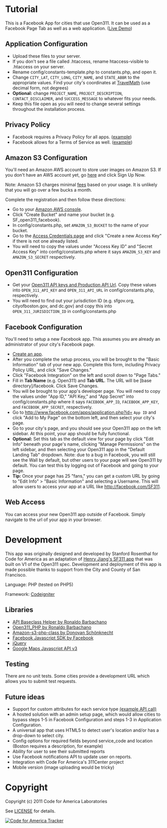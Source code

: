 Tutorial
========================

This is a Facebook App for cities that use Open311.  It can be used as a Facebook Page Tab as well as a web application. ([Live Demo](http://stanfordrosenthal.com/open311)) 

Application Configuration
------------------------
- Upload these files to your server.
- If you don't see a file called .htaccess, rename htaccess-visible to .htaccess on your server.
- Rename config/constants-template.php to constants.php, and open it.
- Change `CITY_LAT`, `CITY_LONG`, `CITY_NAME`, and `STATE_ABBR` to the appropriate values.  Find your city's coordinates at [TravelMath](http://www.travelmath.com/city) (use decimal form, not degrees)
- **Optional:** change `PROJECT_NAME`, `PROJECT_DESCRIPTION`, `CONTACT_DISCLAIMER`, and `SUCCESS_MESSAGE` to whatever fits your needs.
- Keep this file open as you will need to change several settings throughout the installation process.

Privacy Policy
--------------
- Facebook requires a Privacy Policy for all apps. ([example](http://www.sf311.org/index.aspx?page=769))
- Facebook allows for a Terms of Service as well.  ([example](http://www.sf311.org/index.aspx?page=768))


Amazon S3 Configuration
----------------------
You'll need an Amazon AWS account to store user images on Amazon S3.  If you don't have an AWS account yet, go [here](http://aws.amazon.com/s3/) and click Sign Up Now.

Note: Amazon S3 charges minimal [fees](http://aws.amazon.com/s3/pricing/) based on your usage.  It is unlikely that you will go over a few bucks a month.

Complete the registration and then follow these directions:

- Go to your [Amazon AWS console](https://console.aws.amazon.com/s3/home).
- Click "Create Bucket" and name your bucket (e.g. SF_open311_facebook).
- In config/constants.php, set `AMAZON_S3_BUCKET` to the name of your bucket.
- Go to the [Access Credentials page](https://aws-portal.amazon.com/gp/aws/developer/account/index.html?action=access-key#access_credentials) and click "Create a new Access Key" if there is not one already listed.
- You will need to copy the values under "Access Key ID" and "Secret Access Key" into config/constants.php where it says `AMAZON_S3_KEY` and `AMAZON_S3_SECRET` respectively. 

Open311 Configuration
---------------------
- Get your [Open311 API keys and Production API Url](http://wiki.open311.org/GeoReport_v2#Servers_.28can_receive_reports.29).  Copy these values into `OPEN_311_API_KEY` and `OPEN_311_API_URL` in config/constants.php, respectively.
- You will need to find out your jurisdiction ID (e.g. sfgov.org, cityofboston.gov, and dc.gov) and copy this into `OPEN_311_JURISDICTION_ID` in config/constants.php

Facebook Configuration
----------------------
You'll need to setup a new Facebook app.  This assumes you are already an administrator of your city's Facebook page.

- [Create an app](https://www.facebook.com/developers/createapp.php).
- After you complete the setup process, you will be brought to the "Basic Information" tab of your new app.  Complete this form, including Privacy Policy URL, and click "Save Changes."
- Click "Facebook Integration" on the left and scroll down to "Page Tabs."
- Fill in **Tab Name** (e.g. Open311) and  **Tab URL**.  The URL will be [base directory]/facebook.  Click Save Changes.  
- You will be brought to your app's developer page.  You will need to copy the values under "App ID," "API Key," and "App Secret" into config/constants.php where it says `FACEBOOK_APP_ID`, `FACEBOOK_APP_KEY`, and `FACEBOOK_APP_SECRET`, respectively.
- Go to http://www.facebook.com/apps/application.php?id= `App ID` and click "Add to My Page" on the bottom left, and then select your city's page.
- Go to your city's page, and you should see your Open311 app on the left sidebar.  At this point, your app should be fully functional.
- **Optional:** Set this tab as the default view for your page by click "Edit Info" beneath your page's name, clicking "Manage Permissions" on the left sidebar, and then selecting your Open311 app in the "Default Landing Tab" dropdown.  Note: due to a bug in Facebook, you will still see the Wall by default, but other users to your page will see Open311 by default.  You can test this by logging out of Facebook and going to your page.
- **Tip:** Once your page has 25 "fans," you can get a custom URL by going to "Edit Info" > "Basic Information" and selecting a Username.  This will allow users to access your app at a URL like http://facebook.com/SF311.

Web Access
----------
You can access your new Open311 app outside of Facebook.  Simply navigate to the url of your app in your browser.

Development
===========
This app was originally designed and developed by Stanford Rosenthal for Code for America as an adaptation of [Henry Jiang's SF311 app](https://github.com/SFgov/SF311-Facebook) that was built on V1 of the Open311 spec.  Development and deployment of this app is made possible thanks to support from the City and County of San Francisco.

Language: PHP (tested on PHP5)

Framework: [Codeigniter](http://codeigniter.com/)

Libraries
--------

- [API Baseclass Helper by Ronaldo Barbachano](https://github.com/codeforamerica/PHP-API-Template)
- [Open311_PHP by Ronaldo Barbachano](https://github.com/codeforamerica/open311_php)
- [Amazon-s3-php-class by Donovan Schönknecht](https://github.com/tpyo/amazon-s3-php-class)
- [Facebook Javascript SDK by Facebook](http://developers.facebook.com/docs/reference/javascript)
- [jQuery](http://jquery.com)
- [Google Maps Javascript API v3](http://code.google.com/apis/maps/documentation/javascript/)

Testing
------
There are no unit tests.  Some cities provide a development URL which allows you to submit test requests.

Future ideas
-------------
- Support for custom attributes for each service type [(example API call)](https://mayors24.cityofboston.gov:6443/open311/v2/services/4e38aa0521ecf3a4f8000021.xml?jurisdiction_id=cityofboston.gov)
- A hosted solution with an admin setup page, which would allow cities to bypass steps 1-5 in Facebook Configuration and steps 1-3 in Application Configuration.
- A universal app that uses HTML5 to detect user's location and/or has a drop-down to select city.
- Config options for required fields beyond service_code and location (Boston requires a description, for example)
- Ability for user to see their submitted reports
- Use Facebook notifications API to update user on reports.
- Integration with Code For America's 311Center project
- Mobile version (image uploading would be tricky)

Copyright
=========
Copyright (c) 2011 Code for America Laboratories

See [LICENSE](https://github.com/codeforamerica/open311_facebook/blob/master/LICENSE.md) for details.

[![Code for America Tracker](http://stats.codeforamerica.org/codeforamerica/open311_facebook.png)](http://stats.codeforamerica.org/projects/open311_facebook)